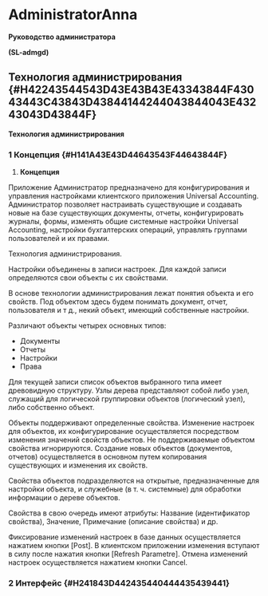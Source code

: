 # AdministratorAnna



**Руководство администратора**

**\(SL-admgd\)**

## Технология администрирования  {#H42243544543D43E43B43E43343844F43043443C43843D43844144244043844043E43243043D43844F}

**Технология администрирования**

### 1 Концепция  {#H141A43E43D44643543F44643844F}

1. **Концепция**

Приложение Администратор предназначено для конфигурирования и управления настройками клиентского приложения Universal Accounting. Администратор позволяет настраивать существующие и создавать новые на базе существующих документы, отчеты, конфигурировать журналы, формы, изменять общие системные настройки Universal Accounting, настройки бухгалтерских операций, управлять группами пользователей и их правами.

Технология администрирования.

Настройки объединены в записи настроек. Для каждой записи определяются свои объекты с их свойствами.

В основе технологии администрирования лежат понятия объекта и его свойств. Под объектом здесь будем понимать документ, отчет, пользователя и т д., некий объект, имеющий собственные настройки.

Различают объекты четырех основных типов:

* Документы
* Отчеты
* Настройки
* Права

Для текущей записи список объектов выбранного типа имеет древовидную структуру. Узлы дерева представляют собой либо узел, служащий для логической группировки объектов \(логический узел\), либо собственно объект.

Объекты поддерживают определенные свойства. Изменение настроек для объектов, их конфигурирование осуществляется посредством изменения значений свойств объектов. Не поддерживаемые объектом свойства игнорируются. Создание новых объектов \(документов, отчетов\) осуществляется в основном путем копирования существующих и изменения их свойств.

Свойства объектов подразделяются на открытые, предназначенные для настройки объекта, и служебные \(в т. ч. системные\) для обработки информации о дереве объектов.

Свойства в свою очередь имеют атрибуты: Название \(идентификатор свойства\), Значение, Примечание \(описание свойства\) и др.

Фиксирование изменений настроек в базе данных осуществляется нажатием кнопки \[Post\]. В клиентском приложении изменения вступают в силу после нажатия кнопки \[Refresh Parametre\]. Отмена изменений настроек осуществляется нажатием кнопки Cancel.

### 2 Интерфейс  {#H241843D442435440444435439441}

